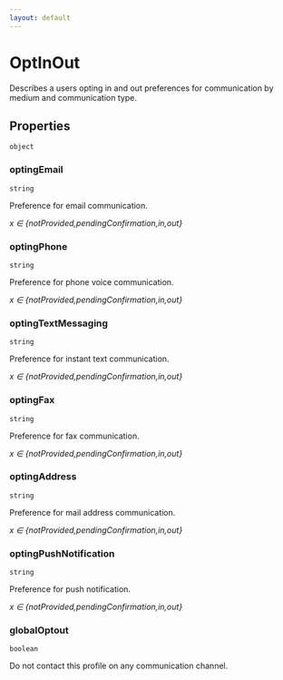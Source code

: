 ```yaml
---
layout: default
---
```


# OptInOut

Describes a users opting in and out preferences for communication by medium and communication type.
## Properties

`object`


###  optingEmail
`string` 

Preference for email communication.

 *x ∈  {notProvided,pendingConfirmation,in,out}*
 


###  optingPhone
`string` 

Preference for phone voice communication.

 *x ∈  {notProvided,pendingConfirmation,in,out}*
 


###  optingTextMessaging
`string` 

Preference for instant text communication.

 *x ∈  {notProvided,pendingConfirmation,in,out}*
 


###  optingFax
`string` 

Preference for fax communication.

 *x ∈  {notProvided,pendingConfirmation,in,out}*
 


###  optingAddress
`string` 

Preference for mail address communication.

 *x ∈  {notProvided,pendingConfirmation,in,out}*
 


###  optingPushNotification
`string` 

Preference for push notification.

 *x ∈  {notProvided,pendingConfirmation,in,out}*
 


###  globalOptout
`boolean` 

Do not contact this profile on any communication channel.



